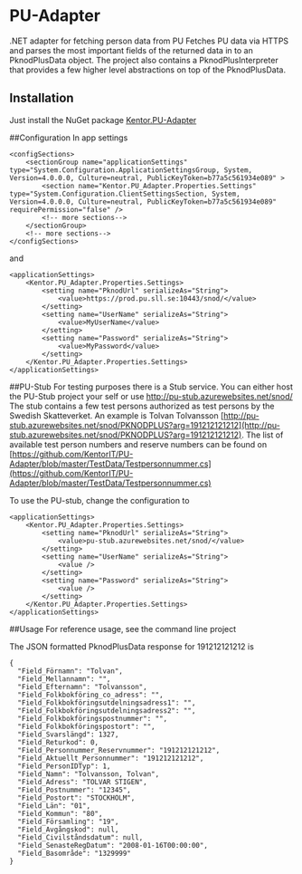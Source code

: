 # PU-Adapter
.NET adapter for fetching person data from PU
Fetches PU data via HTTPS and parses the most important fields of the returned data in to an PknodPlusData object.
The project also contains a PknodPlusInterpreter that provides a few higher level abstractions on top of the PknodPlusData.

## Installation

Just install the NuGet package [Kentor.PU-Adapter](https://www.nuget.org/packages/Kentor.PU-Adapter)

##Configuration
In app settings

    <configSections>
        <sectionGroup name="applicationSettings" type="System.Configuration.ApplicationSettingsGroup, System, Version=4.0.0.0, Culture=neutral, PublicKeyToken=b77a5c561934e089" >
            <section name="Kentor.PU_Adapter.Properties.Settings" type="System.Configuration.ClientSettingsSection, System, Version=4.0.0.0, Culture=neutral, PublicKeyToken=b77a5c561934e089" requirePermission="false" />
            <!-- more sections-->
        </sectionGroup>
        <!-- more sections-->
    </configSections>

and

    <applicationSettings>
        <Kentor.PU_Adapter.Properties.Settings>
            <setting name="PknodUrl" serializeAs="String">
                <value>https://prod.pu.sll.se:10443/snod/</value>
            </setting>
            <setting name="UserName" serializeAs="String">
                <value>MyUserName</value>
            </setting>
            <setting name="Password" serializeAs="String">
                <value>MyPassword</value>
            </setting>
        </Kentor.PU_Adapter.Properties.Settings>
    </applicationSettings>

##PU-Stub
For testing purposes there is a Stub service. You can either host the PU-Stub project your self or use http://pu-stub.azurewebsites.net/snod/
The stub contains a few test persons authorized as test persons by the Swedish Skatteverket.
An example is Tolvan Tolvansson [http://pu-stub.azurewebsites.net/snod/PKNODPLUS?arg=191212121212](http://pu-stub.azurewebsites.net/snod/PKNODPLUS?arg=191212121212).
The list of available test person numbers and reserve numbers can be found on [https://github.com/KentorIT/PU-Adapter/blob/master/TestData/Testpersonnummer.cs](https://github.com/KentorIT/PU-Adapter/blob/master/TestData/Testpersonnummer.cs)

To use the PU-stub, change the configuration to

    <applicationSettings>
        <Kentor.PU_Adapter.Properties.Settings>
            <setting name="PknodUrl" serializeAs="String">
                <value>pu-stub.azurewebsites.net/snod/</value>
            </setting>
            <setting name="UserName" serializeAs="String">
                <value />
            </setting>
            <setting name="Password" serializeAs="String">
                <value />
            </setting>
        </Kentor.PU_Adapter.Properties.Settings>
    </applicationSettings>


##Usage
For reference usage, see the command line project

The JSON formatted PknodPlusData response for 191212121212 is

    {
      "Field_Förnamn": "Tolvan",
      "Field_Mellannamn": "",
      "Field_Efternamn": "Tolvansson",
      "Field_Folkbokföring_co_adress": "",
      "Field_Folkbokföringsutdelningsadress1": "",
      "Field_Folkbokföringsutdelningsadress2": "",
      "Field_Folkbokföringspostnummer": "",
      "Field_Folkbokföringspostort": "",
      "Field_Svarslängd": 1327,
      "Field_Returkod": 0,
      "Field_Personnummer_Reservnummer": "191212121212",
      "Field_Aktuellt_Personnummer": "191212121212",
      "Field_PersonIDTyp": 1,
      "Field_Namn": "Tolvansson, Tolvan",
      "Field_Adress": "TOLVAR STIGEN",
      "Field_Postnummer": "12345",
      "Field_Postort": "STOCKHOLM",
      "Field_Län": "01",
      "Field_Kommun": "80",
      "Field_Församling": "19",
      "Field_Avgångskod": null,
      "Field_Civilståndsdatum": null,
      "Field_SenasteRegDatum": "2008-01-16T00:00:00",
      "Field_Basområde": "1329999"
    }
